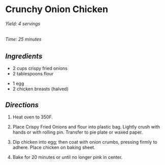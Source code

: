 #   Crunchy Onion Chicken

######  Yield:  4 servings
######  Time:   25 minutes

##  *Ingredients*
- 2 cups crispy fried onions
- 2 tablespoons flour
<!--  -->
- 1 egg
- 2 chicken breasts (halved)

##  *Directions*
1. Heat oven to 350F.

2. Place Crispy Fried Onions and flour into plastic bag. Lightly crush with hands or with rolling pin. Transfer to pie plate or waxed paper.

3. Dip chicken into egg; then coat with onion crumbs, pressing firmly to adhere. Place chicken on baking sheet.

4. Bake for 20 minutes or until no longer pink in center.